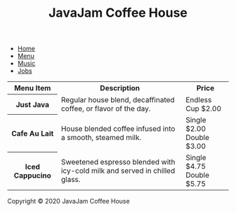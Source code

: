 ﻿<!DOCTYPE html>
<html lang="en">
<head>
    <title>JavaJam Coffee House Menu</title>
    <link rel="stylesheet" href="javajam.css">
    <meta charset="UTF-8">
    <meta name="viewport" content="width=device-width, initial-scale=1.0">
</head>
<body>
    <div id="wrapper">
        <header>
            <h1>JavaJam Coffee House</h1>
        </header>
        <nav>
            <ul>
                <li><a href="index.html">Home</a></li>
                <li><a href="menu.html">Menu</a></li>
                <li><a href="music.html">Music</a></li>
                <li><a href="jobs.html">Jobs</a></li>
            </ul>
        </nav>
        <main>
            <table>
                <tr>
                    <th>Menu Item</th>
                    <th>Description</th>
                    <th>Price</th>
                </tr>
                <tr>
                    <th>Just Java</th>
                    <td>Regular house blend, decaffinated coffee, or flavor of the day.</td>
                    <td>Endless Cup $2.00</td>
                </tr>
                <tr>
                    <th>Cafe Au Lait</th>
                    <td>House blended coffee infused into a smooth, steamed milk.</td>
                    <td>Single $2.00<br>Double $3.00</td>
                </tr>
                <tr>
                    <th>Iced Cappucino</th>
                    <td>Sweetened espresso blended with icy-cold milk and served in chilled glass.</td>
                    <td>Single $4.75<br>Double $5.75</td>
                </tr>
            </table>
        </main>
        <footer>
            Copyright &copy; 2020 JavaJam Coffee House<br>
        </footer>
    </div>
</body>
</html>
